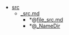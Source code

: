 - <a href = "E:\Node_projects\Node_Way\NBase\_Md\_Index\_II_level\src\cat.src\dir.src.md">src</a>
    - <a href = "E:\Node_projects\Node_Way\NBase\_Md\_Index\_II_level\src\_src.md">_src.md</a>
        - *@[file_src.md](file_src.md)
        - *@[_NameDir](NameDir/_NameDir.md)

